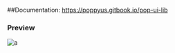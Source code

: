 ##Documentation:
https://poppyus.gitbook.io/pop-ui-lib
### Preview
![a](https://github.com/Eazvy/UILibs/blob/main/Librarys/Pop/Screenshot%202022-12-04%20225613.png?raw=true)
